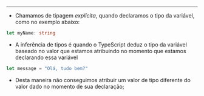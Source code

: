 ___
- Chamamos de tipagem *explícita*, quando declaramos o tipo da variável, como no exemplo abaixo:
```ts
let myName: string
```
- A inferência de tipos é quando o TypeScript deduz o tipo da variável baseado no valor que estamos atribuindo no momento que estamos declarando essa variável
```ts
let message = "Olá, tudo bem?"
```
- Desta maneira não conseguimos atribuir um valor de tipo diferente do valor dado no momento de sua declaração;